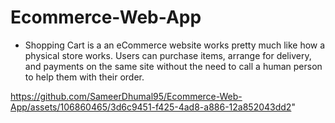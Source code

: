 # Ecommerce-Web-App

- Shopping Cart is a an eCommerce website works pretty much like how a physical store works. Users can purchase items, arrange for delivery, and payments on the same site without the need to call a human person to help them with their order.

https://github.com/SameerDhumal95/Ecommerce-Web-App/assets/106860465/3d6c9451-f425-4ad8-a886-12a852043dd2"

